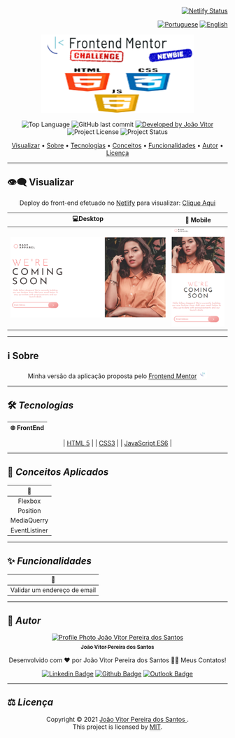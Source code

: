 <div align="right">

[![Netlify Status](https://api.netlify.com/api/v1/badges/e3c52228-d2d0-4ecd-a86e-d5663fc30ca7/deploy-status)](https://app.netlify.com/sites/joaovitorsw-base-apparel-coming-soon-master/deploys)

</div>

<div align="right">
  
  [![Portuguese](https://www.countryflags.io/br/flat/32.png)](README.md)
  [![English](https://www.countryflags.io/us/flat/32.png)](README-US.md)
  
</div>

<p align="center">
  <img alt="project-logo 11" src=".github/project-logo.png" width="350px" height="180px"/>
</p>

<p align="center"> 
  <img alt="Top Language" src="https://img.shields.io/github/languages/top/Joaovitorsw/base-apparel-coming-soon-master?color=3498db&style=for-the-badge">
  <img alt="GitHub last commit" src="https://img.shields.io/github/last-commit/Joaovitorsw/base-apparel-coming-soon-master?color=3498db&style=for-the-badge&label=Ultimo%20Commit">   
  <a href="https://github.com/Joaovitorsw">
    <img alt="Developed by João Vitor" src="https://img.shields.io/badge/Developer-João_Vitor-%3498db?color=3498db&style=for-the-badge&label=Desenvolvedor">
  </a>  
  <img alt="Project License" src="https://img.shields.io/apm/l/vim-mode?style=for-the-badge&label=licen%C3%A7a"/>   
   <img alt="Project Status" src="https://camo.githubusercontent.com/e1242aef6552b4e9b2d6764e66eb55f29758cb1e6d332b74efa89b3144339b25/68747470733a2f2f696d672e736869656c64732e696f2f62616467652f636f6e636c75c3ad646f2d253334393864623f636f6c6f723d677265656e267374796c653d666f722d7468652d6261646765266c6162656c3d537461747573">  
  
</p>

<p align="center">
 <a href="#eye_speech_bubble-visualizar">Visualizar</a> •
 <a href="#information_source-sobre">Sobre</a> •
 <a href="#hammer_and_wrench-tecnologias">Tecnologias</a> • 
 <a href="#brain-conceitos-aplicados">Conceitos</a> •
 <a href="#sparkles-funcionalidades">Funcionalidades</a> •
 <a href="#boy-autor">Autor</a> •
 <a href="#balance_scale-licença">Licença</a>
</p>

---

## :eye_speech_bubble: **Visualizar**

<div align="center">

Deploy do front-end efetuado no [Netlify](https://www.netlify.com/) para visualizar: [Clique Aqui](https://joaovitorsw-base-apparel-coming-soon-master.netlify.app/)

|                             :computer:Desktop                             |                             :iphone: Mobile                              |
| :-----------------------------------------------------------------------: | :----------------------------------------------------------------------: |
| <kbd><img src=".github/previews/desktop-preview.png" alt="Tablet"/></kbd> | <kbd><img src=".github/previews/mobile-preview.png" alt="Mobile"/></kbd> |

</div>
  
---

## :information_source: Sobre

<div align="center">

Minha versão da aplicação proposta pelo [Frontend Mentor](https://www.frontendmentor.io/challenges/base-apparel-coming-soon-page-5d46b47f8db8a7063f9331a0) <img height="20px" src="images/favicon-32x32.png">

---

</div>

## 🛠️ _*Tecnologias*_

<div align="center">

| :globe_with_meridians: FrontEnd |
| :-----------------------------: |

| [HTML 5](https://www.w3schools.com/html/) |
| [CSS3](https://www.w3schools.com/css/) |
| [JavaScript ES6](https://developer.mozilla.org/en-US/docs/Web/JavaScript) |

</div>

---

## :brain: _Conceitos Aplicados_

<div align="center">

| :page_facing_up: |
| :--------------: |
|     Flexbox      |
|     Position     |
|   MediaQuerry    |
|  EventListiner   |

</div>

---

## :sparkles: _Funcionalidades_

<div align="center">

|       :page_facing_up:       |
| :--------------------------: |
| Validar um endereço de email |

</div>

---

## :boy: _Autor_

<div align="center">

<a href="https://github.com/Joaovitorsw">
 <img src="https://avatars.githubusercontent.com/u/86388366?s=400&u=d21331492a58a33c31dd248c2cac51f177622ae2&v=4"  width="100px;" alt="Profile Photo João Vitor Pereira dos Santos"/>
 <br/>
 <sub><b>João Vitor Pereira dos Santos</b></sub>
</a>

Desenvolvido com ❤️ por João Vitor Pereira dos Santos 👋🏽 Meus Contatos!

[![Linkedin Badge](https://img.shields.io/badge/-João_Vitor-blue?style=flat-square&logo=Linkedin&logoColor=white)](https://www.linkedin.com/in/jo%C3%A3o-vitor-pereira-dos-santos-10796b169/)
[![Github Badge](https://img.shields.io/badge/-João_Vitor-000?style=flat-square&logo=Github&logoColor=white)](https://github.com/Joaovitorsw)
[![Outlook Badge](https://img.shields.io/badge/-João_Vitor-0078d4?style=flat-square&logo=microsoft-outlook&logoColor=white)](mailto:joaovitorswbr@gmail.com)

</div>

---

## ⚖️ _Licença_

<div align="center">

Copyright ©️ 2021 [João Vitor Pereira dos Santos ](https://github.com/gleisonkz).<br />
This project is licensed by [MIT](./LICENSE).

</div>

